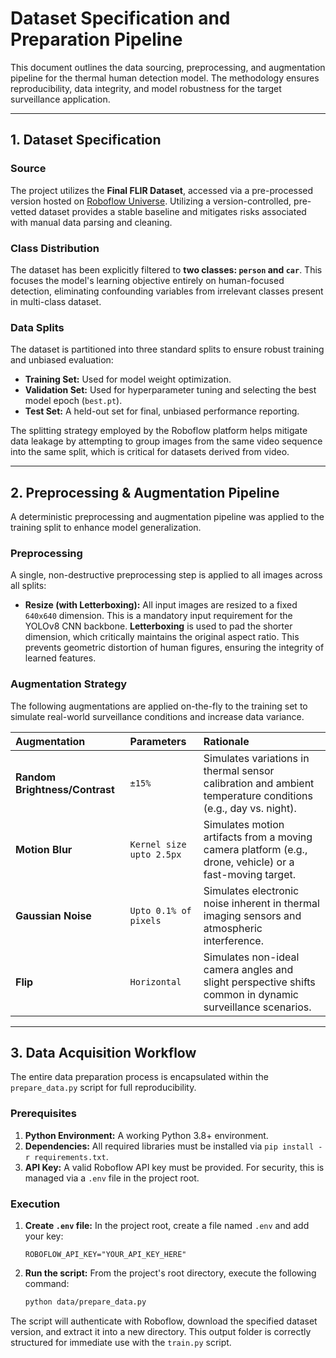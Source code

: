 # Dataset Specification and Preparation Pipeline

This document outlines the data sourcing, preprocessing, and augmentation pipeline for the thermal human detection model. The methodology ensures reproducibility, data integrity, and model robustness for the target surveillance application.

---

## 1. Dataset Specification

### Source
The project utilizes the **Final FLIR Dataset**, accessed via a pre-processed version hosted on [Roboflow Universe](https://universe.roboflow.com/thermaldetection-dyazw/final-flir-dataset-hisfz-vfsor/1). Utilizing a version-controlled, pre-vetted dataset provides a stable baseline and mitigates risks associated with manual data parsing and cleaning.

### Class Distribution
The dataset has been explicitly filtered to **two classes: `person` and `car`**. This focuses the model's learning objective entirely on human-focused detection, eliminating confounding variables from irrelevant classes present in multi-class dataset.

### Data Splits
The dataset is partitioned into three standard splits to ensure robust training and unbiased evaluation:
* **Training Set:** Used for model weight optimization.
* **Validation Set:** Used for hyperparameter tuning and selecting the best model epoch (`best.pt`).
* **Test Set:** A held-out set for final, unbiased performance reporting.

The splitting strategy employed by the Roboflow platform helps mitigate data leakage by attempting to group images from the same video sequence into the same split, which is critical for datasets derived from video.

---

## 2. Preprocessing & Augmentation Pipeline

A deterministic preprocessing and augmentation pipeline was applied to the training split to enhance model generalization.

### Preprocessing
A single, non-destructive preprocessing step is applied to all images across all splits:
* **Resize (with Letterboxing):** All input images are resized to a fixed `640x640` dimension. This is a mandatory input requirement for the YOLOv8 CNN backbone. **Letterboxing** is used to pad the shorter dimension, which critically maintains the original aspect ratio. This prevents geometric distortion of human figures, ensuring the integrity of learned features.

### Augmentation Strategy
The following augmentations are applied on-the-fly to the training set to simulate real-world surveillance conditions and increase data variance.

| Augmentation | Parameters | Rationale |
| :--- | :--- | :--- |
| **Random Brightness/Contrast**| `±15%` | Simulates variations in thermal sensor calibration and ambient temperature conditions (e.g., day vs. night). |
| **Motion Blur** | `Kernel size upto 2.5px` | Simulates motion artifacts from a moving camera platform (e.g., drone, vehicle) or a fast-moving target. |
| **Gaussian Noise** | `Upto 0.1% of pixels`| Simulates electronic noise inherent in thermal imaging sensors and atmospheric interference. |
| **Flip** | `Horizontal` | Simulates non-ideal camera angles and slight perspective shifts common in dynamic surveillance scenarios. |

---

## 3. Data Acquisition Workflow

The entire data preparation process is encapsulated within the `prepare_data.py` script for full reproducibility.

### Prerequisites
1.  **Python Environment:** A working Python 3.8+ environment.
2.  **Dependencies:** All required libraries must be installed via `pip install -r requirements.txt`.
3.  **API Key:** A valid Roboflow API key must be provided. For security, this is managed via a `.env` file in the project root.

### Execution
1.  **Create `.env` file:** In the project root, create a file named `.env` and add your key:
    ```
    ROBOFLOW_API_KEY="YOUR_API_KEY_HERE"
    ```
2.  **Run the script:** From the project's root directory, execute the following command:
    ```bash
    python data/prepare_data.py
    ```

The script will authenticate with Roboflow, download the specified dataset version, and extract it into a new directory. This output folder is correctly structured for immediate use with the `train.py` script.